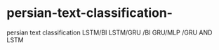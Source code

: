 # persian-text-classification-
persian text classification LSTM/BI LSTM/GRU /BI  GRU/MLP /GRU AND LSTM
